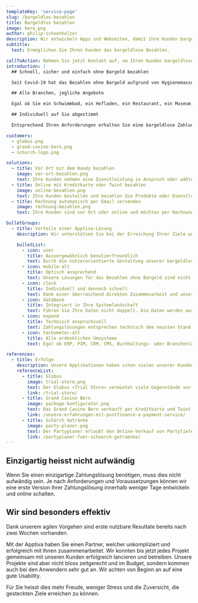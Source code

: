 ```yaml
---
templateKey: 'service-page'
slug: /bargeldlos-bezahlen
title: Bargeldlos bezahlen
image: hero.png
author: philip-schoenholzer
description: Wir entwickeln Apps und Webseiten, damit ihre Kunden bargeldlos bezahlen können.
subtitle:
  text: Ermöglichen Sie Ihren Kunden das bargeldlose Bezahlen.

callToAction: Nehmen Sie jetzt Kontakt auf, um Ihren Kunden bargeldloses Bezahlen anzubieten.
introduction: |
  ## Schnell, sicher und einfach ohne Bargeld bezahlen

  Seit Covid-19 hat das Bezahlen ohne Bargeld aufgrund von Hygienemassnahmen an Attraktivität gewonnen. Aber auch schon davor war das bargeldlose Bezahlen schneller, sicherer und einfacher. Zudem sind Ihre Kunden zunehmend ohne Bargeld unterwegs.

  ## Alle Branchen, jegliche Angebote

  Egal ob Sie ein Schwimmbad, ein Hofladen, ein Restaurant, ein Museum, eine Entsorgungsstelle, oder sonst was sind, wir entwickeln eine Lösung die für Sie und Ihre Kunden passt. Praktisch alle Verkäufe die Sie heute bereits tätigen, lassen sich auch ohne Bargeld abwickeln.

  ## Individuell auf Sie abgestimmt

  Entsprechend Ihren Anforderungen erhalten Sie eine bargeldlose Zahlungslösung die auf Sie abgestimmt ist. Wir integrieren zudem Ihre bestehenden Systeme soweit nötig, um einen reibungslosen Arbeitsablauf zu gewährleisten. Egal wie Ihre Situation ist, wir finden eine passende Lösung.

customers:
  - globus.png
  - grand-casino-bern.png
  - schurch-logo.png

solutions:
  - title: Vor Ort mit dem Handy bezahlen
    image: vor-ort-bezahlen.png
    text: Ihre Kunden nehmen eine Dienstleistung in Anspruch oder wählen Produkt aus, welche sie nun direkt vor Ort auf dem Handy sehen und bezahlen können.
  - title: Online mit Kreditkarte oder Twint bezahlen
    image: online-bezahlen.png
    text: Ihre Kunden bestellen und bezahlen die Produkte oder Dienstleistungen im Voraus und bezahlen diese direkt online.
  - title: Rechnung automatisch per Email versenden
    image: rechnung-bezahlen.png
    text: Ihre Kunden sind vor Ort oder online und möchten per Rechnung bezahlen. Sie schicken eine Rechnung per Email direkt an den Kunden.

bulletGroups:
  - title: Vorteile einer Apptiva-Lösung
    description: Wir unterstützen Sie bei der Erreichung Ihrer Ziele und arbeiten eng und direkt mit Ihnen zusammen.

    bulletList:
      - icon: user
        title: Ausser­gewöhnlich benutzer­freundlich
        text: Durch die nutzerorientierte Gestaltung unserer bargeldlosen Zahlungslösungen befinden sich die Anwender stets im Zentrum. Sie erhalten eine Möglichkeit zu Bezahlen, die verständlich, einfach und schnell ist.
      - icon: mobile-alt
        title: Optisch ansprechend
        text: Unsere Lösungen für das Bezahlen ohne Bargeld sind nicht bloss benutzerfreundlich, sie sind auch optisch ansprechend - egal ob auf dem Desktop-PC oder dem Handy.
      - icon: clock
        title: Individuell und dennoch schnell
        text: Dank einer überraschend direkten Zusammenarbeit und unserem agilen Vorgehen sind bereits nach wenigen Tagen erste bargeldlose Zahlungen möglich.
      - icon: database
        title: Integriert in Ihre System­landschaft
        text: Führen Sie Ihre Daten nicht doppelt. Die Daten werden aus bestehenden Systemen bezogen und die Resultate zurückgeschrieben.
      - icon: expand
        title: Technisch anspruchsvoll
        text: Zahlungslösungen entsprechen technisch dem neusten Stand. Unsere Software-Ingenieure können auch komplexe Anforderungen erfolgreich und hochwertig umsetzen.
      - icon: tachometer-alt
        title: Alle erdenklichen Umsysteme
        text: Egal ob ERP, PIM, CRM, CMS, Buchhaltungs- oder Branchenlösung, wir integrieren technisch anspruchsvolle Umsysteme souverän. Sie haben keine Umsystem? Kein Problem, dies macht es noch einfacher.

references:
  - title: Erfolge
    description: Unsere Applikationen haben schon vielen unserer Kunden geholfen, ihr Angebot ohne Bargeld zu verkaufen.
    referenceList:
      - title: Globus
        image: trial-store.png
        text: Der Globus «Trial Store» vermietet viele Gegenstände vor Ort auf Rechnung.
        link: /trial-store/
      - title: Grand Casino Bern
        image: package-konfigurator.png
        text: Das Grand Casino Bern verkauft per Kreditkarte und Twint Voucher, die für die einfache Verifizierung mit einem QR-Code versehen sind.
        link: /unsere-erfahrungen-mit-postfinance-e-payment-service/
      - title: Schürch Getränke
        image: party-planer.png
        text: Der Partyplaner erlaubt den Online-Verkauf von Partylieferungen auf Rechnung.
        link: /partyplaner-fuer-schuerch-getraenke/
---
```


## Einzigartig heisst nicht aufwändig

Wenn Sie einen einzigartige Zahlungslösung benötigen, muss dies nicht aufwändig sein. Je nach Anforderungen und Voraussetzungen können wir eine erste Version Ihrer Zahlungslösung innerhalb weniger Tage entwickeln und online schalten.

## Wir sind besonders effektiv

Dank unserem agilen Vorgehen sind erste nutzbare Resultate bereits nach zwei Wochen vorhanden.

Mit der Apptiva haben Sie einen Partner, welcher unkompliziert und erfolgreich mit Ihnen zusammenarbeitet. Wir konnten bis jetzt jedes Projekt gemeinsam mit unseren Kunden erfolgreich lancieren und betreiben. Unsere Projekte sind aber nicht bloss zeitgerecht und im Budget, sondern kommen auch bei den Anwendern sehr gut an. Wir achten von Beginn an auf eine gute Usability.

Für Sie heisst dies mehr Freude, weniger Stress und die Zuversicht, die gesteckten Ziele erreichen zu können.
